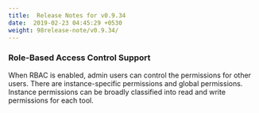 ```yaml
---
title:  Release Notes for v0.9.34
date:  2019-02-23 04:45:29 +0530
weight: 98release-note/v0.9.34/
---
```

### Role-Based Access Control Support

When RBAC is enabled, admin users can control the permissions for other users. There are instance-specific permissions and global permissions. Instance permissions can be broadly classified into read and write permissions for each tool.
